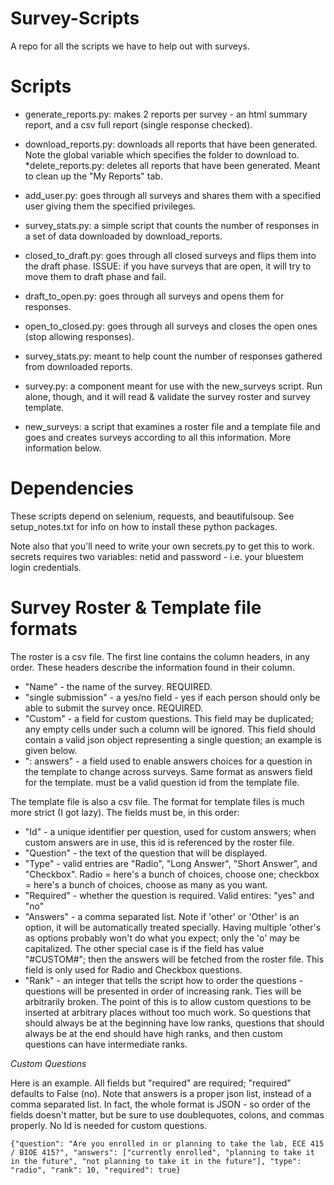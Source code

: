 Survey-Scripts
==============

A repo for all the scripts we have to help out with surveys.

Scripts
=======

* generate_reports.py: makes 2 reports per survey - an html summary report, and a csv full report (single response checked).
* download_reports.py: downloads all reports that have been generated.  Note the global variable which specifies the folder to download to.
*delete_reports.py: deletes all reports that have been generated.  Meant to clean up the "My Reports" tab.

* add_user.py: goes through all surveys and shares them with a specified user giving them the specified privileges.
* survey_stats.py: a simple script that counts the number of responses in a set of data downloaded by download_reports.
* closed_to_draft.py: goes through all closed surveys and flips them into the draft phase.  ISSUE: if you have surveys that are open, it will try to move them to draft phase and fail.
* draft_to_open.py: goes through all surveys and opens them for responses.
* open_to_closed.py: goes through all surveys and closes the open ones (stop allowing responses).

* survey_stats.py: meant to help count the number of responses gathered from downloaded reports.
* survey.py: a component meant for use with the new_surveys script.  Run alone, though, and it will read & validate the survey roster and survey template.
* new_surveys: a script that examines a roster file and a template file and goes and creates surveys according to all this information.  More information below.

Dependencies
============

These scripts depend on selenium, requests, and beautifulsoup.  See setup_notes.txt for info on how to install these python packages.

Note also that you'll need to write your own secrets.py to get this to work.  secrets requires two variables: netid and password - i.e. your bluestem login credentials.

Survey Roster & Template file formats
==============================

The roster is a csv file.  The first line contains the column headers, in any order.  These headers describe the information found in their column.

* "Name" - the name of the survey.  REQUIRED.
* "single submission" - a yes/no field - yes if each person should only be able to submit the survey once.  REQUIRED.
* "Custom" - a field for custom questions.  This field may be duplicated; any empty cells under such a column will be ignored.  This field should contain a valid json object representing a single question; an example is given below.
* "<question id>: answers" - a field used to enable answers choices for a question in the template to change across surveys.  Same format as answers field for the template.  <question id> must be a valid question id from the template file.

The template file is also a csv file.  The format for template files is much more strict (I got lazy).  The fields must be, in this order:

* "Id" - a unique identifier per question, used for custom answers; when custom answers are in use, this id is referenced by the roster file.
* "Question" - the text of the question that will be displayed.
* "Type" - valid entries are "Radio", "Long Answer", "Short Answer", and "Checkbox".  Radio = here's a bunch of choices, choose one; checkbox = here's a bunch of choices, choose as many as you want.
* "Required" - whether the question is required.  Valid entires: "yes" and "no"
* "Answers" - a comma separated list.  Note if 'other' or 'Other' is an option, it will be automatically treated specially.  Having multiple 'other's as options probably won't do what you expect; only the 'o' may be capitalized.  The other special case is if the field has value "#CUSTOM#"; then the answers will be fetched from the roster file.  This field is only used for Radio and Checkbox questions.
* "Rank" - an integer that tells the script how to order the questions - questions will be presented in order of increasing rank.  Ties will be arbitrarily broken.  The point of this is to allow custom questions to be inserted at arbitrary places without too much work.  So questions that should always be at the beginning have low ranks, questions that should always be at the end should have high ranks, and then custom questions can have intermediate ranks.


*Custom Questions*

Here is an example.  All fields but "required" are required; "required" defaults to False (no).  Note that answers is a proper json list, instead of a comma separated list.  In fact, the whole format is JSON - so order of the fields doesn't matter, but be sure to use doublequotes, colons, and commas properly.  No Id is needed for custom questions.

````
{"question": "Are you enrolled in or planning to take the lab, ECE 415 / BIOE 415?", "answers": ["currently enrolled", "planning to take it in the future", "not planning to take it in the future"], "type": "radio", "rank": 10, "required": true}
````